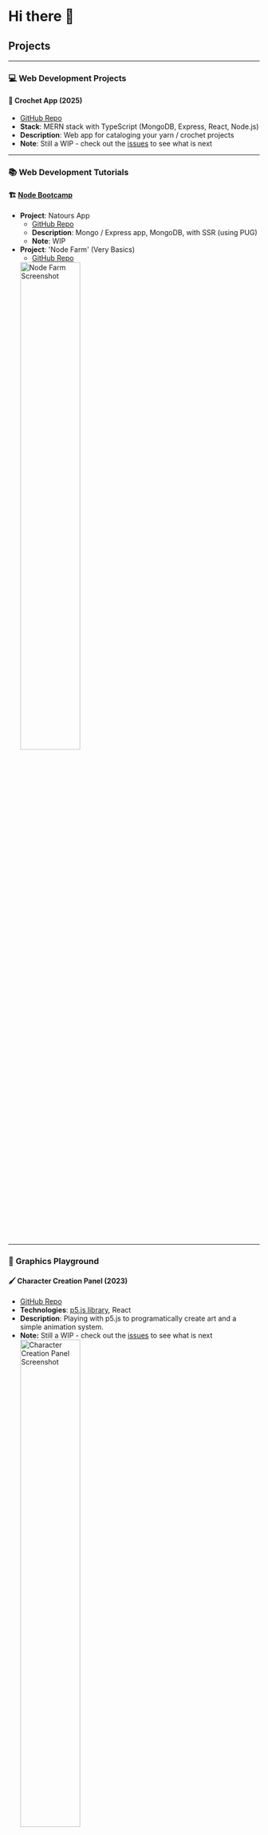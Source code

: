 # Hi there 👋

## Projects

---

### 💻 **Web Development Projects**

#### 🧶 Crochet App (2025)
- [GitHub Repo](https://github.com/klmork/CrochetApp)
- **Stack**: MERN stack with TypeScript (MongoDB, Express, React, Node.js)
- **Description**: Web app for cataloging your yarn / crochet projects
- **Note**: Still a WIP - check out the [issues](https://github.com/klmork/CrochetApp/issues) to see what is next

---


### 📚 **Web Development Tutorials**

#### 🏗️ [Node Bootcamp](https://github.com/jonasschmedtmann/complete-node-bootcamp)
- **Project**: Natours App
   - [GitHub Repo](https://github.com/klmork/Tutorials/tree/main/node/natours-project)
   - **Description**: Mongo / Express app, MongoDB, with SSR (using PUG)
   - **Note**: WIP
- **Project**: 'Node Farm' (Very Basics)  
  - [GitHub Repo](https://github.com/klmork/Tutorials/tree/main/node/produce-page)   
  <img src="https://github.com/user-attachments/assets/4156c52c-b676-46af-a341-34234b219601" alt="Node Farm Screenshot" width="50%">

---

### 🎨 **Graphics Playground**

#### 🖌️ Character Creation Panel (2023)
- [GitHub Repo](https://github.com/klmork/Character-Creation-Project)
- **Technologies**: [p5.js library](https://p5js.org/), React
- **Description**: Playing with p5.js to programatically create art and a simple animation system.
- **Note:** Still a WIP - check out the [issues](https://github.com/klmork/Character-Creation-Project/issues) to see what is next   
  <img src="https://github.com/user-attachments/assets/06c16e03-e6d2-4cbc-828e-376b4e67b6b3" alt="Character Creation Panel Screenshot" width="50%">  

---

#### 🎮 Lil Beans Project (2019)
- [GitHub Repo](https://github.com/klmork/LilBeans)
- **Technologies**: OpenGL, C++  
- **Description**: 3D Game created for a Real-Time Graphics Class.  
  <img src="https://github.com/user-attachments/assets/3eb7d43f-28cf-4ff5-87aa-a9a5bef74958" alt="Lil Beans Screenshot" width="50%">  
